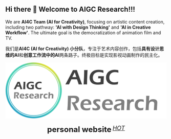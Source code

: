 ## Hi there 👋 Welcome to AIGC Research!!! 

We are **AI4C Team (AI for Creativity)**, focusing on artistic content creation, including two pathway: **'AI with Design Thinking'** and **'AI in Creative Workflow'**. The ultimate goal is the democratization of animation film and TV.

我们是**AI4C (AI for Creativity) 小分队**，专注于艺术内容创作，包括**具有设计思维的AI**和**创意工作流中的AI**两条路子。终极目标是实现影视动画制作的民主化。

<div align="center">
  <img src="../images/AIGC_Research_light.jpg" />
  <div>&nbsp;</div>
  <div align="center">
    <b><font size="5">personal website</font></b>
    <sup>
      <a href="https://journey-zhuang.github.io/">
        <i><font size="4">HOT</font></i>
      </a>
    </sup>
</div>
<div>&nbsp;</div>
</div>




<!--

**Here are some ideas to get you started:**

🙋‍♀️ A short introduction - what is your organization all about?
🌈 Contribution guidelines - how can the community get involved?
👩‍💻 Useful resources - where can the community find your docs? Is there anything else the community should know?
🍿 Fun facts - what does your team eat for breakfast?
🧙 Remember, you can do mighty things with the power of [Markdown](https://docs.github.com/github/writing-on-github/getting-started-with-writing-and-formatting-on-github/basic-writing-and-formatting-syntax)
-->
